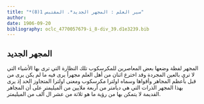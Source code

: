 ```yaml
---
title: "*سير العلم : المجهر الجديد*. المقتبس 1(8)"
author: 
date: 1906-09-20
bibliography: oclc_4770057679-i_8-div_39.d1e3239.bib
---
```




##  المجهر الجديد 


 المجهر لفظة وضعها بعض المعاصرين للمكرسكوب تلك النظارة التي ترى بها الأشياء التي لا ترى بالعين المجردة وقد اخترع  اثنان  من أهل العلم مجهراً يرى فيه ما لم يكن يرى من قبل بأعظم المجاهر وأقواها وسماه اولترا مكرسكوب ومعنى اولترا المتجاوز الحد إذ يرى   بهذا المجهر الذرات التي هي ديامتر من  أربعة  ملايين من الميليمتر على أن المجاهر القديمة لا يتمكن بها من رؤية ما هو  ثلاثة  من  عشر  ال  ألف  من الميليمتر. 
